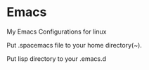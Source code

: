 # Emacs
My Emacs Configurations for linux

Put .spacemacs file to your home directory(~).

Put lisp directory to your .emacs.d 
